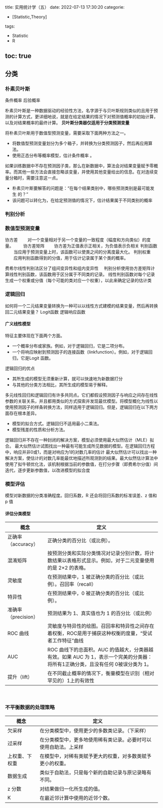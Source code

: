 title: 实用统计学（五）
date: 2022-07-13 17:30:20
categorie:
- [Statistic,Theory]

tags: 
- Statistic
- R

toc: true
---

## 分类

### 朴素贝叶斯
条件概率
后验概率

<!--more-->

朴素贝叶斯是一种数据驱动的经验性方法，名字源于与贝叶斯规则类似的且用于预测的计算方式，更详细地说，就是在给定结果的情况下对预测值概率的初始计算，以及对结果概率的最终计算。
__贝叶斯分类器仅适用于分类预测变量__

将朴素贝叶斯用于数值型预测变量，需要采取下面两种方法之一。
- 将数值型预测变量划分为多个箱子，并转换为分类预测因子，然后再应用算法。
- 使用正态分布等概率模型，估计条件概率 。

如果训练数据中不存在预测因子类，那么在新数据中，算法会对结果变量赋予零概率。而其他一些方法会直接忽略该变量，并使用其他变量给出的信息。在对连续变量分箱时，需要注意这一点。


- 朴素贝叶斯要解答的问题是：“在每个结果类别中，哪些预测类别是最可能发生
的？”
- 该问题可以转化为，在给定预测值的情况下，估计结果属于不同类别的概率

### 判别分析

### 数值型预测变量
协方差
　　对一个变量相对于另一个变量的一致程度（幅度和方向类似）的度量。
　　协方差矩阵
　　协方差为正值表示正相关，为负值表示负相关
判别函数
　　当应用于预测变量上时，该函数可以使类之间的分离度最大化。
判别权重
　　应用判别函数得到的分值，用于估计记录属于某个类的概率。

费希尔线性判别法区分了组间变异性和组内变异性　
判别分析使用协方差矩阵计算线性判别函数，该函数用于区分属于不同类的记录。
线性判别函数对每个记录生成一个权重或分值（每个可能的类对应一个权重），以此来确定记录的估计类

### 逻辑回归

如何将一个二元结果变量转换为一种可以以线性方式建模的结果变量，然后再转换回二元结果变量？
Logit函数
逻辑响应函数


#### 广义线性模型
特征主要体现在下面两个方面。
- 一个概率分布或家族。例如，对于逻辑回归，它是二项分布。
- 一个将响应映射到预测因子的连接函数（linkfunction）。例如，对于逻辑回归，它是Logit 函数。

逻辑回归的优点
- 其所生成的模型无须重新计算，就可以快速地为新数据打分
- 与其他的分类方法相比，其所生成的模型易于解释。

多元线性回归和逻辑回归有许多共同点。它们都假设预测因子与响应之间存在线性参数的关联关系，并且都用类似的方式探索并发现最优模型。将模型概化为线性以使用预测因子的样条转换方法，同样适用于逻辑回归。但是，逻辑回归在以下两方面存在根本差异。
- 模型的拟合方式。逻辑回归不适用最小二乘法。
- 模型残差的性质和分析方法。

逻辑回归并不存在一种封闭的解决方案，模型必须使用最大似然估计（MLE）拟合。
最大似然估计试图找出一种最有可能生成所见数据的模型。在逻辑回归方程中，响应并非0或1，而是对响应为1的对数几率的估计
最大似然估计可以找出一种解决方案，使估计的对数几率能最优地描述所观测到的结果。最大似然估计算法中使用了拟牛顿优化法，该机制根据当前的参数值，在打分步骤（即费希尔分值）间迭代，逐步更新参数值，以改进模型的拟合度


### 模型评估
模型对新数据的分类准确程度。回归系数，R 还会将回归系数的标准误差、z 值和 p 值

#### 评估分类模型
概念|定义
---|---
正确率（accuracy）|正确分类的百分比（或比例）。
混淆矩阵|按预测分类和实际分类情况对记录分别计数，将计数结果以表格形式显示。例如，对于二元变量使用的是 2×2 的表格。
灵敏度|在预测结果中，1 被正确分类的百分比（或比例）。召回率（recall）
特异性|在预测结果中，0 被正确分类的百分比（或比例）。
准确率（precision）|预测结果为 1、真实值也为 1 的百分比（或比例）
ROC 曲线|灵敏度与特异性的绘图。召回率和特异性之间存在着权衡，ROC是用于捕获这种权衡的度量，“受试者工作特征”曲线
AUC|ROC 曲线下的总面积。AUC 的值越大，分类器越有效。如果 AUC 为 1，表示一个完美的分类器：将所有1正确分类，且没有任何 0被误分类为 1。
提升（lift）|在不同截止概率的情况下，衡量模型在识别（相对罕见的）1上的有效性
　　
### 不平衡数据的处理策略
概念|定义
---|---
欠采样|在分类模型中，使用更少的多数类记录。（下采样）
过采样|在分类模型中，更多地使用稀有类记录。必要时可以使用自助法。上采样
上权重、下权重|在模型中，对稀有类赋予更大的权重，对多数类赋予更小的权重。
数据生成|类似于自助法，只是每个新的自助记录与原记录略有不同。
z 分数|对结果做归一化所生成的值。
K|在最近邻计算中使用的近邻个数。